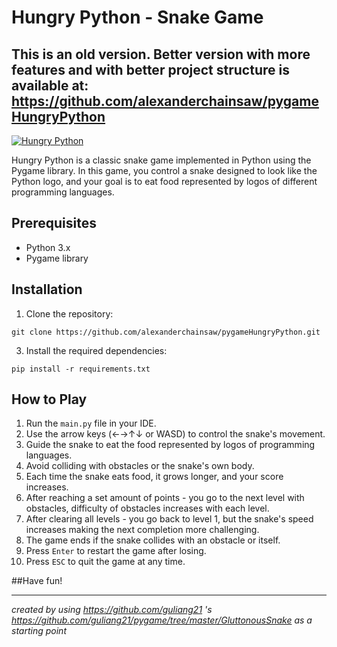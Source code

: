 # Hungry Python - Snake Game
## This is an old version. Better version with more features and with better project structure is available at: https://github.com/alexanderchainsaw/pygameHungryPython
[![Hungry Python](screenshot.png)](https://github.com/alexanderchainsaw/pygameHungryPython/assets/126553365/66410268-dec9-482c-b8f6-b511f11cb9a9)

Hungry Python is a classic snake game implemented in Python using the Pygame library. In this game, you control a snake designed to look like the Python logo, and your goal is to eat food represented by logos of different programming languages.

## Prerequisites

- Python 3.x
- Pygame library

## Installation

1. Clone the repository:
```
git clone https://github.com/alexanderchainsaw/pygameHungryPython.git
```

3. Install the required dependencies:
```
pip install -r requirements.txt
```

## How to Play

1. Run the ```main.py``` file in your IDE.
2. Use the arrow keys (←→↑↓ or WASD) to control the snake's movement.
3. Guide the snake to eat the food represented by logos of programming languages.
4. Avoid colliding with obstacles or the snake's own body.
5. Each time the snake eats food, it grows longer, and your score increases.
6. After reaching a set amount of points - you go to the next level with obstacles, difficulty of obstacles increases with each level.
7. After clearing all levels - you go back to level 1, but the snake's speed increases making the next completion more challenging.
8. The game ends if the snake collides with an obstacle or itself.
9. Press ```Enter``` to restart the game after losing.
10. Press ```ESC``` to quit the game at any time.




##Have fun!








   
___
*created by using https://github.com/guliang21 's https://github.com/guliang21/pygame/tree/master/GluttonousSnake as a starting point*



